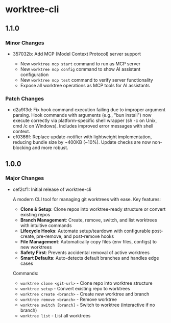 # worktree-cli

## 1.1.0

### Minor Changes

- 357032b: Add MCP (Model Context Protocol) server support

  - New `worktree mcp start` command to run as MCP server
  - New `worktree mcp config` command to show AI assistant configuration
  - New `worktree mcp test` command to verify server functionality
  - Expose all worktree operations as MCP tools for AI assistants

### Patch Changes

- d2a9f3d: Fix hook command execution failing due to improper argument parsing. Hook commands with arguments (e.g., "bun install") now execute correctly via platform-specific shell wrapper (sh -c on Unix, cmd /c on Windows). Includes improved error messages with shell context.
- ef0366f: Replace update-notifier with lightweight implementation, reducing bundle size by ~400KB (~10%). Update checks are now non-blocking and more robust.

## 1.0.0

### Major Changes

- cef2cf1: Initial release of worktree-cli

  A modern CLI tool for managing git worktrees with ease. Key features:

  - **Clone & Setup**: Clone repos into worktree-ready structure or convert existing repos
  - **Branch Management**: Create, remove, switch, and list worktrees with intuitive commands
  - **Lifecycle Hooks**: Automate setup/teardown with configurable post-create, pre-remove, and post-remove hooks
  - **File Management**: Automatically copy files (env files, configs) to new worktrees
  - **Safety First**: Prevents accidental removal of active worktrees
  - **Smart Defaults**: Auto-detects default branches and handles edge cases

  Commands:

  - `worktree clone <git-url>` - Clone repo into worktree structure
  - `worktree setup` - Convert existing repo to worktrees
  - `worktree create <branch>` - Create new worktree and branch
  - `worktree remove <branch>` - Remove worktree
  - `worktree switch [branch]` - Switch to worktree (interactive if no branch)
  - `worktree list` - List all worktrees
